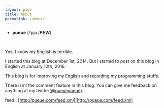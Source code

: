 ```yaml
---
layout: page
title: About
permalink: /about/
---
```

- **pueue** (/ˈpjuː/***PEW***)
<br/>

Yes. I know my English is terrible.

I started this blog at December 1st, 2014. But I started to post on this blog in English at January 12th, 2016.

This blog is for improving my English and recording my programming stuffs.

There isn't the comment feature in this blog. You can give me feedback on anything at my twitter([@pueuepueue](http://twitter.com/pueuepueue)).

feed : [http://pueue.com/feed.xml](http://pueue.com/feed.xml)